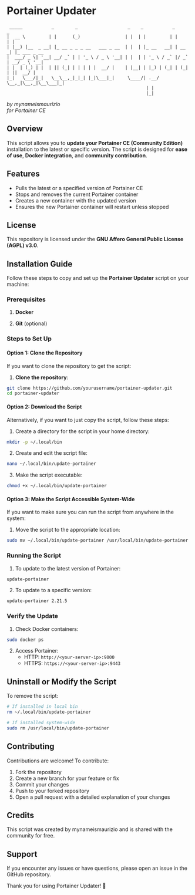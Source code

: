 # Portainer Updater

```
 _____           _        _                   _    _           _       _            
|  __ \         | |      (_)                 | |  | |         | |     | |           
| |__) |__  _ __| |_ __ _ _ _ __   ___ _ __  | |  | |_ __   __| | __ _| |_ ___ _ __ 
|  ___/ _ \| '__| __/ _` | | '_ \ / _ \ '__| | |  | | '_ \ / _` |/ _` | __/ _ \ '__|  
| |  | (_) | |  | || (_| | | | | |  __/ |    | |__| | |_) | (_| | (_| | ||  __/ |    
|_|   \___/|_|   \__\__,_|_|_| |_|\___|_|     \____/| .__/ \__,_|\__,_|\__\___|_|     
                                                     | |                             
                                                     |_|                             
```

*by mynameismaurizio*  
*for Portainer CE*

## Overview
This script allows you to **update your Portainer CE (Community Edition)** installation to the latest or specific version. The script is designed for **ease of use**, **Docker integration**, and **community contribution**.

## Features
- Pulls the latest or a specified version of Portainer CE
- Stops and removes the current Portainer container
- Creates a new container with the updated version
- Ensures the new Portainer container will restart unless stopped

## License
This repository is licensed under the **GNU Affero General Public License (AGPL) v3.0**.

## Installation Guide

Follow these steps to copy and set up the **Portainer Updater** script on your machine:

### Prerequisites
1. **Docker** 
   
2. **Git** (optional)


### Steps to Set Up

#### Option 1: Clone the Repository
If you want to clone the repository to get the script:

1. **Clone the repository**:
```bash
git clone https://github.com/yourusername/portainer-updater.git
cd portainer-updater
```

#### Option 2: Download the Script
Alternatively, if you want to just copy the script, follow these steps:

1. Create a directory for the script in your home directory:
```bash
mkdir -p ~/.local/bin
```

2. Create and edit the script file:
```bash
nano ~/.local/bin/update-portainer
```

3. Make the script executable:
```bash
chmod +x ~/.local/bin/update-portainer
```

#### Option 3: Make the Script Accessible System-Wide
If you want to make sure you can run the script from anywhere in the system:

1. Move the script to the appropriate location:
```bash
sudo mv ~/.local/bin/update-portainer /usr/local/bin/update-portainer
```

### Running the Script

1. To update to the latest version of Portainer:
```bash
update-portainer
```

2. To update to a specific version:
```bash
update-portainer 2.21.5
```

### Verify the Update

1. Check Docker containers:
```bash
sudo docker ps
```

2. Access Portainer:
   - HTTP: `http://<your-server-ip>:9000`
   - HTTPS: `https://<your-server-ip>:9443`

## Uninstall or Modify the Script

To remove the script:
```bash
# If installed in local bin
rm ~/.local/bin/update-portainer

# If installed system-wide
sudo rm /usr/local/bin/update-portainer
```

## Contributing

Contributions are welcome! To contribute:

1. Fork the repository
2. Create a new branch for your feature or fix
3. Commit your changes
4. Push to your forked repository
5. Open a pull request with a detailed explanation of your changes

## Credits

This script was created by mynameismaurizio and is shared with the community for free.

## Support

If you encounter any issues or have questions, please open an issue in the GitHub repository.

Thank you for using Portainer Updater! 🚀
